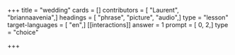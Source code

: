 +++
title = "wedding"
cards = []
contributors = [ "Laurent", "briannaavenia",]
headings = [ "phrase", "picture", "audio",]
type = "lesson"
target-languages = [ "en",]
[[interactions]]
answer = 1
prompt = [ 0, 2,]
type = "choice"

+++

